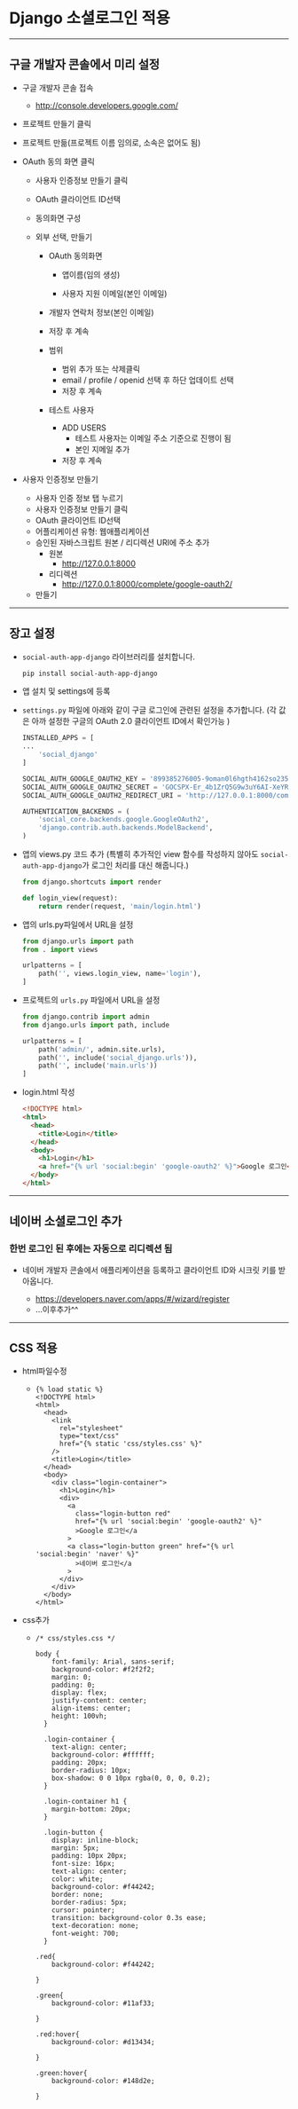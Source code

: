 # Django 소셜로그인 적용

---

## 구글 개발자 콘솔에서 미리 설정

- 구글 개발자 콘솔 접속

  - http://console.developers.google.com/

- 프로젝트 만들기 클릭

- 프로젝트 만듦(프로젝트 이름 임의로, 소속은 없어도 됨)

- OAuth 동의 화면 클릭

  - 사용자 인증정보 만들기 클릭

  - OAuth 클라이언트 ID선택

  - 동의화면 구성

  - 외부 선택, 만들기

    - OAuth 동의화면

      - 앱이름(임의 생성)

      - 사용자 지원 이메일(본인 이메일)

    - 개발자 연락처 정보(본인 이메일)

    - 저장 후 계속

    - 범위

      - 범위 추가 또는 삭제클릭
      - email / profile / openid 선택 후 하단 업데이트 선택
      - 저장 후 계속

    - 테스트 사용자

      - ADD USERS
        - 테스트 사용자는 이메일 주소 기준으로 진행이 됨
        - 본인 지메일 추가
      - 저장 후 계속

- 사용자 인증정보 만들기

  - 사용자 인증 정보 탭 누르기
  - 사용자 인증정보 만들기 클릭
  - OAuth 클라이언트 ID선택
  - 어플리케이션 유형: 웹애플리케이션 
  - 승인된 자바스크립트 원본 / 리디렉션 URI에 주소 추가
    - 원본
      - http://127.0.0.1:8000
    - 리디렉션
      - http://127.0.0.1:8000/complete/google-oauth2/
  - 만들기 



---

## 장고 설정

   - `social-auth-app-django` 라이브러리를 설치합니다.

     ```bash
     pip install social-auth-app-django
     ```

   - 앱 설치 및 settings에 등록

   - `settings.py` 파일에 아래와 같이 구글 로그인에 관련된 설정을 추가합니다.
     (각 값은 아까 설정한 구글의 OAuth 2.0 클라이언트 ID에서 확인가능 )
     
     ```python
     INSTALLED_APPS = [
     ...
         'social_django'
     ]
     
     SOCIAL_AUTH_GOOGLE_OAUTH2_KEY = '899385276005-9oman0l6hgth4162so235ttg8jg2f3i3.apps.googleusercontent.com'
     SOCIAL_AUTH_GOOGLE_OAUTH2_SECRET = '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'
     SOCIAL_AUTH_GOOGLE_OAUTH2_REDIRECT_URI = 'http://127.0.0.1:8000/complete/google-oauth2/'
     
     AUTHENTICATION_BACKENDS = (
         'social_core.backends.google.GoogleOAuth2',
         'django.contrib.auth.backends.ModelBackend',
     )
     ```

   - 앱의 views.py 코드 추가
     (특별히 추가적인 view 함수를 작성하지 않아도 `social-auth-app-django`가 로그인 처리를 대신 해줍니다.)
     
     ```py
     from django.shortcuts import render
     
     def login_view(request):
         return render(request, 'main/login.html')
     ```
     
     
     
   - 앱의 urls.py파일에서 URL을 설정

     ```py
     from django.urls import path
     from . import views
     
     urlpatterns = [
         path('', views.login_view, name='login'),
     ]
     ```

     

   - 프로젝트의 `urls.py` 파일에서 URL을 설정

     ```python
     from django.contrib import admin
     from django.urls import path, include
     
     urlpatterns = [
         path('admin/', admin.site.urls),
         path('', include('social_django.urls')),
         path('', include('main.urls'))
     ]
     ```

   - login.html 작성

     ```html
     <!DOCTYPE html>
     <html>
       <head>
         <title>Login</title>
       </head>
       <body>
         <h1>Login</h1>
         <a href="{% url 'social:begin' 'google-oauth2' %}">Google 로그인</a>
       </body>
     </html>
     ```

---

## 네이버 소셜로그인 추가

### 한번 로그인 된 후에는 자동으로 리디렉션 됨

- 네이버 개발자 콘솔에서 애플리케이션을 등록하고 클라이언트 ID와 시크릿 키를 받아옵니다.

  - https://developers.naver.com/apps/#/wizard/register
  - ...이후추가^^
  

---

## CSS 적용

- html파일수정

  - ```
    {% load static %}
    <!DOCTYPE html>
    <html>
      <head>
        <link
          rel="stylesheet"
          type="text/css"
          href="{% static 'css/styles.css' %}"
        />
        <title>Login</title>
      </head>
      <body>
        <div class="login-container">
          <h1>Login</h1>
          <div>
            <a
              class="login-button red"
              href="{% url 'social:begin' 'google-oauth2' %}"
              >Google 로그인</a
            >
            <a class="login-button green" href="{% url 'social:begin' 'naver' %}"
              >네이버 로그인</a
            >
          </div>
        </div>
      </body>
    </html>
    
    ```

- css추가

  - ```
    /* css/styles.css */
    
    body {
        font-family: Arial, sans-serif;
        background-color: #f2f2f2;
        margin: 0;
        padding: 0;
        display: flex;
        justify-content: center;
        align-items: center;
        height: 100vh;
      }
      
      .login-container {
        text-align: center;
        background-color: #ffffff;
        padding: 20px;
        border-radius: 10px;
        box-shadow: 0 0 10px rgba(0, 0, 0, 0.2);
      }
      
      .login-container h1 {
        margin-bottom: 20px;
      }
      
      .login-button {
        display: inline-block;
        margin: 5px;
        padding: 10px 20px;
        font-size: 16px;
        text-align: center;
        color: white;
        background-color: #f44242;
        border: none;
        border-radius: 5px;
        cursor: pointer;
        transition: background-color 0.3s ease;
        text-decoration: none;
        font-weight: 700;
      }
      
    .red{
        background-color: #f44242;
    
    }
    
    .green{
        background-color: #11af33;
    
    }
    
    .red:hover{
        background-color: #d13434;
    
    }
    
    .green:hover{
        background-color: #148d2e;
    
    }
    
    ```

    